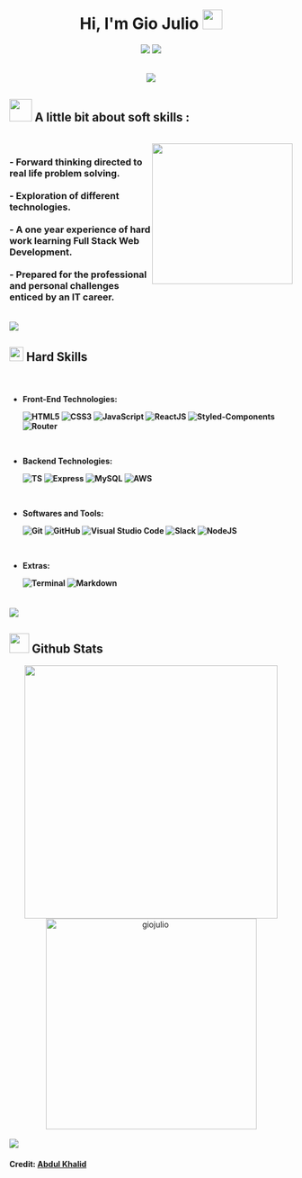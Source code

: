 <h1 align="center">
  <b>Hi, I'm Gio Julio</b>
  <img src="https://media.giphy.com/media/hvRJCLFzcasrR4ia7z/giphy.gif" width="35">
</h1>
<h6 align="center">
<a href="mailto:gigalhardo98@gmail.com"><img src="https://img.shields.io/badge/Gmail-D14836?style=for-the-badge&logo=gmail&logoColor=white"></a>
<a href="https://www.linkedin.com/in/giovanna-galhardo-julio-596985162/?locale=en_US"><img src="https://img.shields.io/badge/LinkedIn-0077B5?style=for-the-badge&logo=linkedin&logoColor=white"</a></h4>

<!-- "Writing" gif -->
<p align="center">
  <a href="https://github.com/DenverCoder1/readme-typing-svg"><img src="https://readme-typing-svg.herokuapp.com?font=Time+New+Roman&color=cyan&size=25&center=true&vCenter=true&width=600&height=100&lines=Welcome+🦩;Full+Stack+Web+Dev,;Backend+enthusiast+❤️...;"></a>
</p>

<h2>
  <img src="https://media0.giphy.com/media/1ynCEtlgMPAeNAqdnu/giphy.webp?cid=790b7611v4bhi8x46wk3t2nu0yyec2utizy1afgghyk14lr4&rid=giphy.webp&ct=s" width=40px height=40px margin=0px padding=0px> A little bit about soft skills :</img>
</h2>

<br>
<picture> <img align="right" src="https://uploads-ssl.webflow.com/5e790d30d198385b09366d8f/620fd70ca117ef9080c2bba4_ilustra-site.svg" width = 250px></picture>

<h3>
    - Forward thinking directed to real life problem solving.
  </br></br>
    - Exploration of different technologies.
  </br></br>
    - A one year experience of hard work learning Full Stack Web Development.
  </br></br>
    - Prepared for the professional and personal challenges enticed by an IT career.
</h3>

<br>

<img src="https://user-images.githubusercontent.com/73097560/115834477-dbab4500-a447-11eb-908a-139a6edaec5c.gif">


## <img src="https://media2.giphy.com/media/QssGEmpkyEOhBCb7e1/giphy.gif?cid=ecf05e47a0n3gi1bfqntqmob8g9aid1oyj2wr3ds3mg700bl&rid=giphy.gif" width ="25"><b> Hard Skills</b>
<br>
<h4 align="left">

-   **Front-End Technologies**:

    ![HTML5](https://img.shields.io/badge/HTML5%20-%23E34F26.svg?style=for-the-badge&logo=html5&logoColor=white)
    ![CSS3](https://img.shields.io/badge/CSS%20-%231572B6.svg?style=for-the-badge&logo=css3&logoColor=white)
    ![JavaScript](https://img.shields.io/badge/JavaScript%20-%23F7DF1E.svg?style=for-the-badge&logo=javascript&logoColor=black)
    ![ReactJS](https://img.shields.io/badge/React-20232A?style=for-the-badge&logo=react&logoColor=61DAFB)
    ![Styled-Components](https://img.shields.io/badge/styled--components-DB7093?style=for-the-badge&logo=styled-components&logoColor=white)
    ![Router](https://img.shields.io/badge/React_Router-CA4245?style=for-the-badge&logo=react-router&logoColor=white)

<br>

-   **Backend Technologies**:

    ![TS](https://img.shields.io/badge/TypeScript-007ACC?style=for-the-badge&logo=typescript&logoColor=white)
    ![Express](https://img.shields.io/badge/Express.js-404D59?style=for-the-badge)
    ![MySQL](https://img.shields.io/badge/MySQL-00000F?style=for-the-badge&logo=mysql&logoColor=white)
    ![AWS](https://img.shields.io/badge/Amazon_AWS-232F3E?style=for-the-badge&logo=amazon-aws&logoColor=white)

    <br>   


-   **Softwares and Tools**:

    ![Git](https://img.shields.io/badge/git-%23F05033.svg?style=for-the-badge&logo=git&logoColor=white)
    ![GitHub](https://img.shields.io/badge/github-%23121011.svg?style=for-the-badge&logo=github&logoColor=white)
    ![Visual Studio Code](https://img.shields.io/badge/Visual%20Studio%20Code-0078d7.svg?style=for-the-badge&logo=visual-studio-code&logoColor=white)
    ![Slack](https://img.shields.io/badge/Slack-4A154B?style=for-the-badge&logo=slack&logoColor=white)
    ![NodeJS](https://img.shields.io/badge/Node.js-43853D?style=for-the-badge&logo=node.js&logoColor=white)

<br>

-   **Extras**:

    ![Terminal](https://img.shields.io/badge/Terminal-%23054020?style=for-the-badge&logo=gnu-bash&logoColor=white)
    ![Markdown](https://img.shields.io/badge/markdown-%23000000.svg?style=for-the-badge&logo=markdown&logoColor=white)

</h6>

<br>

<img src="https://user-images.githubusercontent.com/73097560/115834477-dbab4500-a447-11eb-908a-139a6edaec5c.gif">

## <img src="https://media.giphy.com/media/iY8CRBdQXODJSCERIr/giphy.gif" width="35"><b> Github Stats </b>

<div align="center">
  <a href="https://github.com/giojulio">
    <img src="https://github-readme-stats.vercel.app/api?username=giojulio&include_all_commits=true&count_private=true&show_icons=true&line_height=20&title_color=7A7ADB&icon_color=2234AE&text_color=D3D3D3&bg_color=0,000000,130F40" width="450"/>
    <img src="https://github-readme-stats.vercel.app/api/top-langs?username=giojulio&show_icons=true&locale=en&layout=compact&line_height=20&title_color=7A7ADB&icon_color=2234AE&text_color=D3D3D3&bg_color=0,000000,130F40" width="375"  alt="giojulio
    "/>
  </a>
</div>

<br>

<img src="https://user-images.githubusercontent.com/73097560/115834477-dbab4500-a447-11eb-908a-139a6edaec5c.gif">

<br>

<h4>
Credit: <a href="https://github.com/0xabdulkhalid">Abdul Khalid</A>
</h4>
